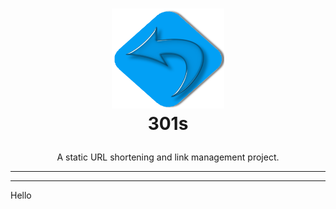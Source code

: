 # <p style="text-align: center;" align="center"><img src="./assets/images/301s.png" alt="301s" style="width:180px;height:160px;" width="180" height="160" /><br />301s</p>

<p style="text-align: center;" align="center">A static URL shortening and link management project.</p>

---
<script src="/assets/js/urls.1.js"></script> <script src="/assets/js/main.js"></script>
---

Hello
